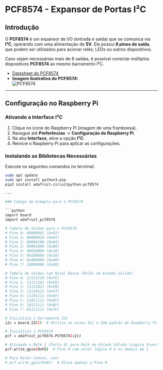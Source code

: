 # PCF8574 - Expansor de Portas I²C

## Introdução
O **PCF8574** é um expansor de I/O (entrada e saída) que se comunica via **I²C**, operando com uma alimentação de **5V**. Ele possui **8 pinos de saída**, que podem ser utilizados para acionar relés, LEDs ou outros dispositivos.

Caso sejam necessárias mais de 8 saídas, é possível conectar múltiplos dispositivos **PCF8574** ao mesmo barramento I²C.

- [Datasheet do PCF8574](https://www.ti.com/lit/ds/symlink/pcf8574.pdf)
- **Imagem ilustrativa do PCF8574:**  
  ![PCF8574](https://github.com/user-attachments/assets/013f1efe-3042-4a27-bda5-91b279b03e42)


---

## Configuração no Raspberry Pi

### Ativando a Interface I²C
1. Clique no ícone do Raspberry Pi (imagem de uma framboesa).
2. Navegue até **Preferências** → **Configuração do Raspberry Pi**.
3. Na aba **Interface**, ative a opção **I²C**.
4. Reinicie o Raspberry Pi para aplicar as configurações.

### Instalando as Bibliotecas Necessárias
Execute os seguintes comandos no terminal:

```bash
sudo apt update
sudo apt install python3-pip
pip3 install adafruit-circuitpython-pcf8574

---

### Código de Exemplo para o PCF8574

```python
import board
import adafruit_pcf8574

# Tabela de Saídas para o PCF8574
# Pino 0: 00000001 (0x01)
# Pino 1: 00000010 (0x02)
# Pino 2: 00000100 (0x04)
# Pino 3: 00001000 (0x08)
# Pino 4: 00010000 (0x10)
# Pino 5: 00100000 (0x20)
# Pino 6: 01000000 (0x40)
# Pino 7: 10000000 (0x80)

# Tabela de Saídas com Nível Baixo (Relés de Estado Sólido)
# Pino 0: 11111110 (0xFE)
# Pino 1: 11111101 (0xFD)
# Pino 2: 11111011 (0xFB)
# Pino 3: 11110111 (0xF7)
# Pino 4: 11101111 (0xEF)
# Pino 5: 11011111 (0xDF)
# Pino 6: 10111111 (0xBF)
# Pino 7: 01111111 (0x7F)

# Inicializa o barramento I2C
i2c = board.I2C()  # Utiliza os pinos SCL e SDA padrão do Raspberry Pi

# Inicializa o PCF8574
pcf = adafruit_pcf8574.PCF8574(i2c)

# Ativando o Relé 1 (Porta 0) para Relé de Estado Sólido (Lógica Invertida)
pcf.write_gpio(0xFE)  # Pino 0 com nível lógico 0 e os demais em 1

# Para Relés Comuns, use:
# pcf.write_gpio(0x01)  # Ativa apenas o Pino 0




